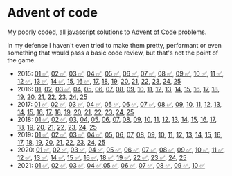 # Advent of code

My poorly coded, all javascript solutions to [Advent of Code](https://adventofcode.com/) problems.

In my defense I haven't even tried to make them pretty, performant or even something that would pass a basic code review, but that's not the point of the game.

- 2015: [01 ✅](./2015/01), [02 ✅](./2015/02), [03 ✅](./2015/03), [04 ✅](./2015/04), [05 ✅](./2015/05), [06 ✅](./2015/06), [07 ✅](./2015/07), [08 ✅](./2015/08), [09 ✅](./2015/09), [10 ✅](./2015/10), [11 ✅](./2015/11), [12 ✅](./2015/12), [13 ✅](./2015/13), [14 ✅](./2015/14), [15](./2015/15), [16 ✅](./2015/16), [17](./2015/17), [18](./2015/18), [19](./2015/19), [20](./2015/20), [21](./2015/21), [22](./2015/22), [23](./2015/23), [24](./2015/24), [25](./2015/25)
- 2016: [01](./2016/01), [02](./2016/02), [03 ✅](./2016/03), [04](./2016/04), [05](./2016/05), [06](./2016/06), [07](./2016/07), [08](./2016/08), [09](./2016/09), [10](./2016/10), [11](./2016/11), [12](./2016/12), [13](./2016/13), [14](./2016/14), [15](./2016/15), [16](./2016/16), [17](./2016/17), [18](./2016/18), [19](./2016/19), [20](./2016/20), [21](./2016/21), [22](./2016/22), [23](./2016/23), [24](./2016/24), [25](./2016/25)
- 2017: [01 ✅](./2017/01), [02 ✅](./2017/02), [03 ✅](./2017/03), [04 ✅](./2017/04), [05 ✅](./2017/05), [06 ✅](./2017/06), [07 ✅](./2017/07), [08 ✅](./2017/08), [09](./2017/09), [10](./2017/10), [11](./2017/11), [12](./2017/12), [13](./2017/13), [14](./2017/14), [15](./2017/15), [16](./2017/16), [17](./2017/17), [18](./2017/18), [19](./2017/19), [20](./2017/20), [21](./2017/21), [22](./2017/22), [23](./2017/23), [24](./2017/24), [25](./2017/25)
- 2018: [01 ✅](./2018/01), [02 ✅](./2018/02), [03](./2018/03), [04](./2018/04), [05](./2018/05), [06](./2018/06), [07](./2018/07), [08](./2018/08), [09](./2018/09), [10](./2018/10), [11](./2018/11), [12](./2018/12), [13](./2018/13), [14](./2018/14), [15](./2018/15), [16](./2018/16), [17](./2018/17), [18](./2018/18), [19](./2018/19), [20](./2018/20), [21](./2018/21), [22](./2018/22), [23](./2018/23), [24](./2018/24), [25](./2018/25)
- 2019: [01 ✅](./2019/01), [02 ✅](./2019/02), [03 ✅](./2019/03), [04 ✅](./2019/04), [05](./2019/05), [06](./2019/06), [07](./2019/07), [08](./2019/08), [09](./2019/09), [10](./2019/10), [11](./2019/11), [12](./2019/12), [13](./2019/13), [14](./2019/14), [15](./2019/15), [16](./2019/16), [17](./2019/17), [18](./2019/18), [19](./2019/19), [20](./2019/20), [21](./2019/21), [22](./2019/22), [23](./2019/23), [24](./2019/24), [25](./2019/25)
- 2020: [01 ✅](./2020/01), [02 ✅](./2020/02), [03 ✅](./2020/03), [04 ✅](./2020/04), [05 ✅](./2020/05), [06 ✅](./2020/06), [07 ✅](./2020/07), [08 ✅](./2020/08), [09 ✅](./2020/09), [10 ✅](./2020/10), [11 ✅](./2020/11), [12 ✅](./2020/12), [13 ✅](./2020/13), [14 ✅](./2020/14), [15 ✅](./2020/15), [16 ✅](./2020/16), [18 ✅](./2020/18), [19 ✅](./2020/19), [22 ✅](./2020/22), [23 ✅](./2020/23), [24](./2020/24), [25](./2020/25)
- 2021: [01 ✅](./2021/01), [02 ✅](./2021/02), [03 ✅](./2021/03), [04 ✅](./2021/04),[05 ✅](./2021/05), [06 ✅](./2021/06), [07 ✅](./2021/07), [08 ✅](./2021/08), [09 ✅](./2021/09), [10 ✅](./2021/10)
